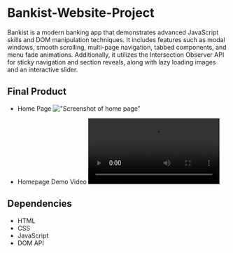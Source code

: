 # Bankist-Website-Project
Bankist is a modern banking app that demonstrates advanced JavaScript skills and DOM manipulation techniques. It includes features such as modal windows, smooth scrolling, multi-page navigation, tabbed components, and menu fade animations. Additionally, it utilizes the Intersection Observer API for sticky navigation and section reveals, along with lazy loading images and an interactive slider.

## Final Product
- Home Page
!["Screenshot of home page"](https://github.com/MahdisMasoumi/Bankist-Website-Project/blob/main/images/mainPage)

- Homepage Demo Video
!["Video of home page"](https://github.com/MahdisMasoumi/Bankist-Website-Project/blob/main/images/bankist.mp4)


## Dependencies

- HTML
- CSS
- JavaScript
- DOM API
